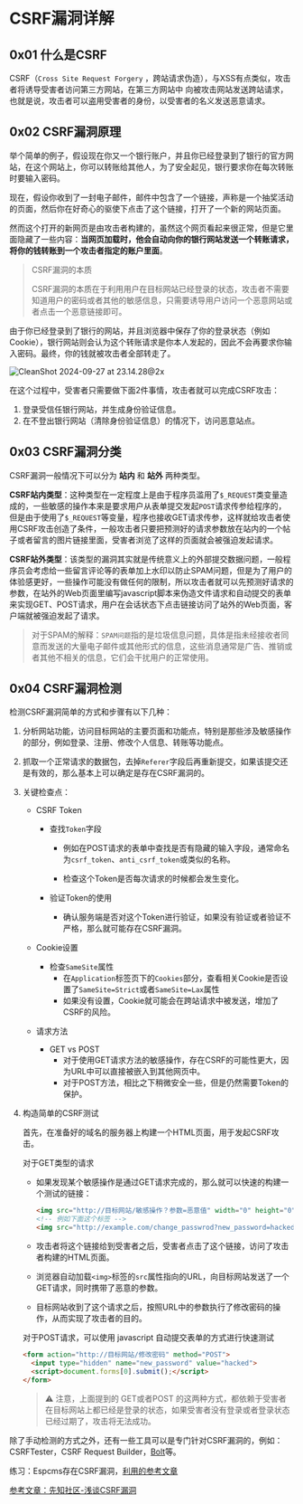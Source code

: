 # CSRF漏洞详解



## 0x01 什么是CSRF

CSRF（`Cross Site Request Forgery` ，跨站请求伪造），与XSS有点类似，攻击者将诱导受害者访问第三方网站，在第三方网站中 向被攻击网站发送跨站请求，也就是说，攻击者可以盗用受害者的身份，以受害者的名义发送恶意请求。



## 0x02 CSRF漏洞原理

举个简单的例子，假设现在你又一个银行账户，并且你已经登录到了银行的官方网站，在这个网站上，你可以转账给其他人，为了安全起见，银行要求你在每次转账时要输入密码。

现在，假设你收到了一封电子邮件，邮件中包含了一个链接，声称是一个抽奖活动的页面，然后你在好奇心的驱使下点击了这个链接，打开了一个新的网站页面。

然而这个打开的新网页是由攻击者构建的，虽然这个网页看起来很正常，但是它里面隐藏了一些内容：**当网页加载时，他会自动向你的银行网站发送一个转账请求，将你的钱转账到一个攻击者指定的账户里面**。

> CSRF漏洞的本质
>
> CSRF漏洞的本质在于利用用户在目标网站已经登录的状态，攻击者不需要知道用户的密码或者其他的敏感信息，只需要诱导用户访问一个恶意网站或者点击一个恶意链接即可。

由于你已经登录到了银行的网站，并且浏览器中保存了你的登录状态（例如Cookie），银行网站则会认为这个转账请求是你本人发起的，因此不会再要求你输入密码。最终，你的钱就被攻击者全部转走了。

![CleanShot 2024-09-27 at 23.14.28@2x](https://takuya-1305710862.cos.ap-shanghai.myqcloud.com/A1ways0nline/picCleanShot%202024-09-27%20at%2023.14.28@2x.png)

在这个过程中，受害者只需要做下面2件事情，攻击者就可以完成CSRF攻击：

1. 登录受信任银行网站，并生成身份验证信息。
2. 在不登出银行网站（清除身份验证信息）的情况下，访问恶意站点。



## 0x03 CSRF漏洞分类

CSRF漏洞一般情况下可以分为 **站内** 和 **站外** 两种类型。

**CSRF站内类型**：这种类型在一定程度上是由于程序员滥用了`$_REQUEST`类变量造成的，一些敏感的操作本来是要求用户从表单提交发起`POST`请求传参给程序的，但是由于使用了`$_REQUEST`等变量，程序也接收GET请求传参，这样就给攻击者使用CSRF攻击创造了条件，一般攻击者只要把预测好的请求参数放在站内的一个帖子或者留言的图片链接里面，受害者浏览了这样的页面就会被强迫发起请求。

**CSRF站外类型**：该类型的漏洞其实就是传统意义上的外部提交数据问题，一般程序员会考虑给一些留言评论等的表单加上水印以防止SPAM问题，但是为了用户的体验感更好，一些操作可能没有做任何的限制，所以攻击者就可以先预测好请求的参数，在站外的Web页面里编写javascript脚本来伪造文件请求和自动提交的表单来实现GET、POST请求，用户在会话状态下点击链接访问了站外的Web页面，客户端就被强迫发起了请求。

> 对于SPAM的解释：`SPAM问题`指的是垃圾信息问题，具体是指未经接收者同意而发送的大量电子邮件或其他形式的信息，这些消息通常是广告、推销或者其他不相关的信息，它们会干扰用户的正常使用。



## 0x04 CSRF漏洞检测

检测CSRF漏洞简单的方式和步骤有以下几种：

1. 分析网站功能，访问目标网站的主要页面和功能点，特别是那些涉及敏感操作的部分，例如登录、注册、修改个人信息、转账等功能点。

2. 抓取一个正常请求的数据包，去掉`Referer`字段后再重新提交，如果该提交还是有效的，那么基本上可以确定是存在CSRF漏洞的。

3. 关键检查点：

   - CSRF Token

     - 查找`Token`字段

       - 例如在POST请求的表单中查找是否有隐藏的输入字段，通常命名为`csrf_token`、`anti_csrf_token`或类似的名称。

       - 检查这个Token是否每次请求的时候都会发生变化。

     - 验证Token的使用

       - 确认服务端是否对这个Token进行验证，如果没有验证或者验证不严格，那么就可能存在CSRF漏洞。

   - Cookie设置
     - 检查`SameSite`属性
       - 在`Application`标签页下的`Cookies`部分，查看相关Cookie是否设置了`SameSite=Strict`或者`SameSite=Lax`属性
       - 如果没有设置，Cookie就可能会在跨站请求中被发送，增加了CSRF的风险。
   - 请求方法
     - GET vs POST
       - 对于使用GET请求方法的敏感操作，存在CSRF的可能性更大，因为URL中可以直接被嵌入到其他网页中。
       - 对于POST方法，相比之下稍微安全一些，但是仍然需要Token的保护。

4. 构造简单的CSRF测试

   首先，在准备好的域名的服务器上构建一个HTML页面，用于发起CSRF攻击。

   对于GET类型的请求

   - 如果发现某个敏感操作是通过GET请求完成的，那么就可以快速的构建一个测试的链接：

     ```html
     <img src="http://目标网站/敏感操作？参数=恶意值" width="0" height="0">
     <!-- 例如下面这个标签 -->
     <img src="http://example.com/change_passwrod?new_password=hacked" with="0" height="0" >
     ```

   - 攻击者将这个链接给到受害者之后，受害者点击了这个链接，访问了攻击者构建的HTML页面。

   - 浏览器自动加载`<img>`标签的`src`属性指向的URL，向目标网站发送了一个GET请求，同时携带了恶意的参数。

   - 目标网站收到了这个请求之后，按照URL中的参数执行了修改密码的操作，从而实现了攻击者的目的。

   对于POST请求，可以使用 javascript 自动提交表单的方式进行快速测试

   ```html
   <form action="http://目标网站/修改密码" method="POST">
     <input type="hidden" name="new_password" value="hacked">
     <script>document.forms[0].submit();</script>
   </form>
   ```

   > ⚠️ 注意，上面提到的 GET或者POST 的这两种方式，都依赖于受害者在目标网站上都已经是登录的状态，如果受害者没有登录或者登录状态已经过期了，攻击将无法成功。



除了手动检测的方式之外，还有一些工具可以是专门针对CSRF漏洞的，例如：CSRFTester，CSRF Request Builder，[Bolt](https://github.com/s0md3v/Bolt)等。

练习：Espcms存在CSRF漏洞，[利用的参考文章](https://blog.csdn.net/m0_63127854/article/details/131619867)

[参考文章：先知社区-浅谈CSRF漏洞](https://xz.aliyun.com/t/7450?time__1311=n4%2BxnD0Dy7GQDtAKx05%2BbW%3DIxmTuwBx7KQx)



